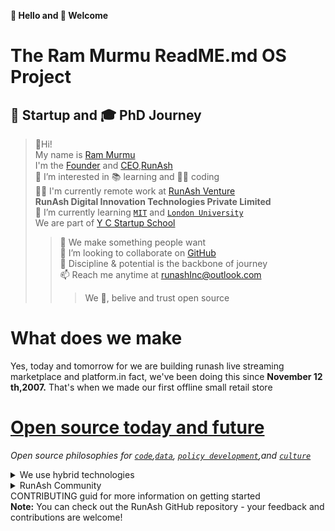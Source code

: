 **👋 Hello and 🎉 Welcome**
# The Ram Murmu ReadME.md OS Project 
## 🚀 Startup and 🎓 PhD Journey 

>👋Hi!<br>
My name is [Ram Murmu](https://github.com/in/linkedin.com)<br>I'm the [Founder](url) and [CEO](url),[RunAsh](https://runash.in)<br>
👀 I’m interested in 📚 learning and 🧑‍💻 coding<br>
🧑‍💻 I'm currently remote work at [RunAsh Venture](https://runash.live)<br>
**RunAsh Digital Innovation Technologies Private Limited**<br>
🌱 I’m currently learning  [`MIT`](https://mit.com) and [`London University`](https://londonuniversity.com)<br>We are part of [Y C Startup School](www.ycombinator.com)<br>
>>📝 We make something people want<br>
💞️ I’m looking to collaborate on [GitHub](github.com/rammurmu)<br>
🧘 Discipline & potential is the backbone of journey<br>
📫 Reach me anytime at runashInc@outlook.com<br>
>>>We 💖, belive and trust open source 
# What does we make
Yes, today and tomorrow for we are building runash live streaming marketplace and platform.in fact, we've been doing this since <b>November 12 th,2007.</b> That's when we made our first offline small retail store 
# [Open source today and future](https://opensource.guide) 
*Open source philosophies for [`code`](),[`data`](), [`policy development`](),and [`culture`]()*
<details><Summary>We use hybrid technologies </Summary>
<p>
Popular programing language and framework 

`React`   
`Hybrid static and React` 


`Next`
`Next.js flexible React framework` 

`Hybrid SSG and SSR`

`TypeScript`
  
`JavaScript`

`Babel`
  
`Turborepo`

`Monorepo`

`Rust`
  
`Tailwind`  

`Pro-tailwind`

`Prettier`

`NextAuth.js`

`Vercel`
  
`PlanetScale`

`Prisma`

`Ruby`

`Storybook`

`Jeklly`

`aws`

`GCP`


</p>
</details>
<details><Summary>RunAsh Community</Summary>

## An interconnected live retailers & influencers community 
The opene source community is the ❤️ heart of RunAsh live retail streaming and fundamental to how we build software today
<br>
### Contributing to the RunAsh ecosystem<br>
We contribute to the platform we rely on to build and run RunAsh while also maintaining our own open source project like<br>
- https://runash.in <br>A live retail streaming hybrid platform<br>
- https://runash.live <br>A live streaming hybrid marketplace for retailing 
#### Appendex
See what's next on our roadmap and let us know if you have any suggestion oh, and by the way,we are always hiring talented,passionate people to join our team

</details>
CONTRIBUTING guid for more information on getting started<br>
<b>Note:</b> You can check out the RunAsh GitHub repository - your feedback and contributions are welcome!
<!---

Ram Murmu/rammurmu is a ✨ special ✨ repository because its `README.md` (this file) appears on your GitHub profile.

You can click the Preview link to take a look at your changes.

--->

